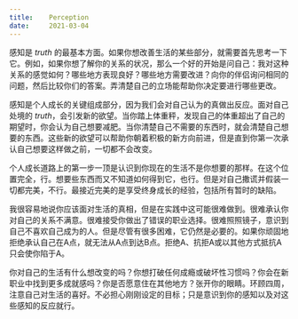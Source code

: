 ```yaml
---
title:    Perception
date:     2021-03-04
---
```



感知是 *truth* 的最基本方面。如果你想改善生活的某些部分，就需要首先思考一下它。例如，如果你想了解你的关系的状况，那么一个好的开始是问自己：我对这种关系的感觉如何？哪些地方表现良好？哪些地方需要改进？向你的伴侣询问相同的问题，然后比较你们的答案。弄清楚自己的立场能帮助你决定要进行哪些更改。

感知是个人成长的关键组成部分，因为我们会对自己认为的真做出反应。面对自己处境的 *truth*，会引发新的欲望。当你踏上体重秤，发现自己的体重超出了自己的期望时，你会认为自己想要减肥。当你清楚自己不需要的东西时，就会清楚自己想要的东西。这些新的欲望可以帮助你朝着积极的新方向前进，但是直到你第一次承认自己想要这样做之前，一切都不会改变。

个人成长道路上的第一步一顶是认识到你现在的生活不是你想要的那样。在这个位置完全，行。想要些东西而又不知道如何得到它，也行。但是对自己撒谎并假装一切都完美，不行。最接近完美的是享受终身成长的经验，包括所有暂时的缺陷。

我很容易地说你应该面对生活的真相，但是在实践中这可能很难做到。很难承认你对自己的关系不满意。很难接受你做出了错误的职业选择。很难照照镜子，意识到自己不喜欢自己成为的人。但是尽管有很多困难，它仍然是必要的。如果你顽固地拒绝承认自己在A点，就无法从A点到达B点。拒绝A、抗拒A或以其他方式抵抗A只会使你陷于A。

你对自己的生活有什么想改变的吗？你想打破任何成瘾或破坏性习惯吗？你会在新职业中找到更多成就感吗？你是否愿意住在其他地方？张开你的眼睛。环顾四周，注意自己对生活的喜好。不必担心刚刚设定的目标；只是意识到你的感知以及对这些感知的反应就行。
